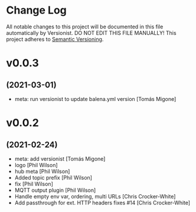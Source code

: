 # Change Log

All notable changes to this project will be documented in this file
automatically by Versionist. DO NOT EDIT THIS FILE MANUALLY!
This project adheres to [Semantic Versioning](http://semver.org/).

# v0.0.3
## (2021-03-01)

* meta: run versionist to update balena.yml version [Tomás Migone]

# v0.0.2
## (2021-02-24)

* meta: add versionist [Tomás Migone]
* logo [Phil Wilson]
* hub meta [Phil Wilson]
* Added topic prefix [Phil Wilson]
* fix [Phil Wilson]
* MQTT output plugin [Phil Wilson]
* Handle empty env var, ordering, multi URLs [Chris Crocker-White]
* Add passthrough for ext. HTTP headers fixes #14 [Chris Crocker-White]
